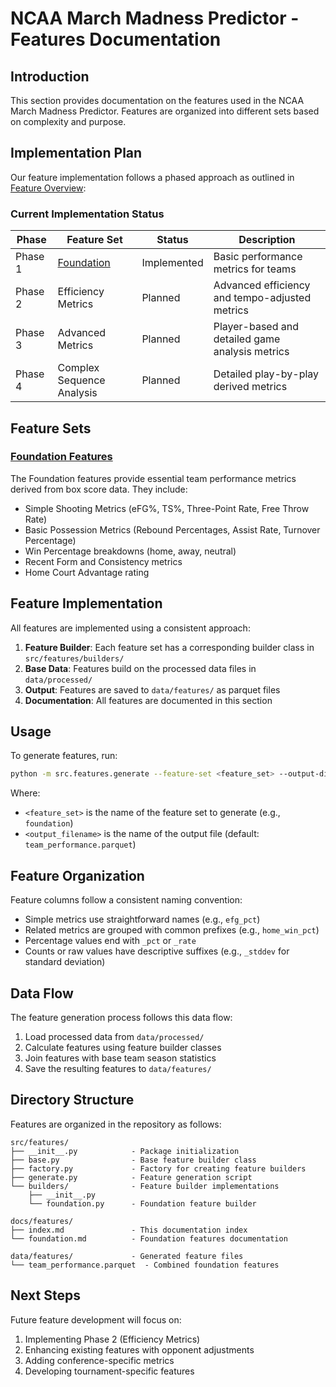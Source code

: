 # NCAA March Madness Predictor - Features Documentation

## Introduction

This section provides documentation on the features used in the NCAA March Madness Predictor. Features are organized into different sets based on complexity and purpose.

## Implementation Plan

Our feature implementation follows a phased approach as outlined in [Feature Overview](../reference/features/overview.md):

### Current Implementation Status

| Phase | Feature Set | Status | Description |
|-------|------------|--------|-------------|
| Phase 1 | [Foundation](foundation.md) | Implemented | Basic performance metrics for teams |
| Phase 2 | Efficiency Metrics | Planned | Advanced efficiency and tempo-adjusted metrics |
| Phase 3 | Advanced Metrics | Planned | Player-based and detailed game analysis metrics |
| Phase 4 | Complex Sequence Analysis | Planned | Detailed play-by-play derived metrics |

## Feature Sets

### [Foundation Features](foundation.md)

The Foundation features provide essential team performance metrics derived from box score data. They include:

- Simple Shooting Metrics (eFG%, TS%, Three-Point Rate, Free Throw Rate)
- Basic Possession Metrics (Rebound Percentages, Assist Rate, Turnover Percentage)
- Win Percentage breakdowns (home, away, neutral)
- Recent Form and Consistency metrics
- Home Court Advantage rating

## Feature Implementation

All features are implemented using a consistent approach:

1. **Feature Builder**: Each feature set has a corresponding builder class in `src/features/builders/`
2. **Base Data**: Features build on the processed data files in `data/processed/`
3. **Output**: Features are saved to `data/features/` as parquet files
4. **Documentation**: All features are documented in this section

## Usage

To generate features, run:

```bash
python -m src.features.generate --feature-set <feature_set> --output-dir data/features --output-filename <output_filename>
```

Where:
- `<feature_set>` is the name of the feature set to generate (e.g., `foundation`)
- `<output_filename>` is the name of the output file (default: `team_performance.parquet`)

## Feature Organization

Feature columns follow a consistent naming convention:

- Simple metrics use straightforward names (e.g., `efg_pct`)
- Related metrics are grouped with common prefixes (e.g., `home_win_pct`)
- Percentage values end with `_pct` or `_rate`
- Counts or raw values have descriptive suffixes (e.g., `_stddev` for standard deviation)

## Data Flow

The feature generation process follows this data flow:

1. Load processed data from `data/processed/`
2. Calculate features using feature builder classes
3. Join features with base team season statistics
4. Save the resulting features to `data/features/`

## Directory Structure

Features are organized in the repository as follows:

```
src/features/
├── __init__.py            - Package initialization
├── base.py                - Base feature builder class
├── factory.py             - Factory for creating feature builders
├── generate.py            - Feature generation script
└── builders/              - Feature builder implementations
    ├── __init__.py
    └── foundation.py      - Foundation feature builder

docs/features/
├── index.md               - This documentation index
└── foundation.md          - Foundation features documentation

data/features/             - Generated feature files
└── team_performance.parquet  - Combined foundation features
```

## Next Steps

Future feature development will focus on:

1. Implementing Phase 2 (Efficiency Metrics)
2. Enhancing existing features with opponent adjustments
3. Adding conference-specific metrics
4. Developing tournament-specific features 